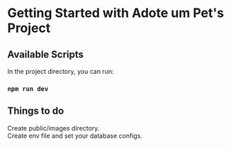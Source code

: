 # Getting Started with Adote um Pet's Project

## Available Scripts

In the project directory, you can run:

### `npm run dev`

## Things to do

Create public/images directory.\
Create env file and set your database configs.

